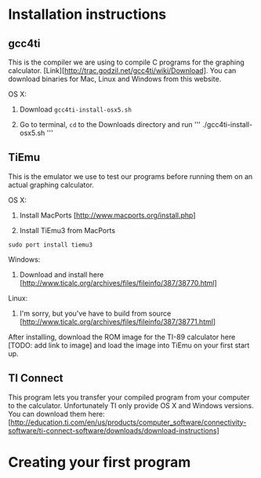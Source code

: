 Installation instructions
=========================

gcc4ti
------

This is the compiler we are using to compile C programs for the graphing
calculator.  [Link][http://trac.godzil.net/gcc4ti/wiki/Download]. You can
download binaries for Mac, Linux and Windows from this website.

OS X:

1. Download `gcc4ti-install-osx5.sh`

2. Go to terminal, `cd` to the Downloads directory and run
'''
./gcc4ti-install-osx5.sh
'''

TiEmu
-----

This is the emulator we use to test our programs before running them on an
actual graphing calculator.

OS X:

1. Install MacPorts [http://www.macports.org/install.php]

2. Install TiEmu3 from MacPorts

```
sudo port install tiemu3
```

Windows:

1. Download and install here
[http://www.ticalc.org/archives/files/fileinfo/387/38770.html]

Linux:

1. I'm sorry, but you've have to build from source
[http://www.ticalc.org/archives/files/fileinfo/387/38771.html]

After installing, download the ROM image for the TI-89 calculator here
[TODO: add link to image] and load the image into TiEmu on your first start up.

TI Connect
----------

This program lets you transfer your compiled program from your computer to the
calculator. Unfortunately TI only provide OS X and Windows versions. You can
download them here:
[http://education.ti.com/en/us/products/computer_software/connectivity-software/ti-connect-software/downloads/download-instructions]


Creating your first program
===========================

